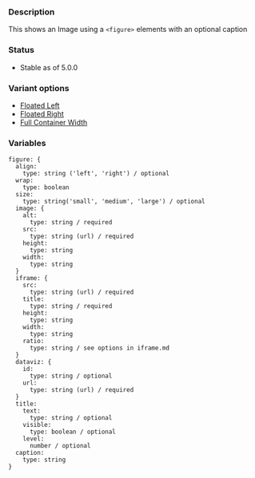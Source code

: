 ### Description
This shows an Image using a `<figure>` elements with an optional caption

### Status
* Stable as of 5.0.0

### Variant options
* [Floated Left](/?p=atoms-figure-left)
* [Floated Right](/?p=atoms-figure-right)
* [Full Container Width](/?p=atoms-figure-full)


### Variables
~~~
figure: {
  align:
    type: string ('left', 'right') / optional
  wrap:
    type: boolean
  size:
    type: string('small', 'medium', 'large') / optional
  image: {
    alt:
      type: string / required
    src:
      type: string (url) / required
    height:
      type: string
    width:
      type: string
  }
  iframe: {
    src:
      type: string (url) / required
    title:
      type: string / required
    height:
      type: string
    width:
      type: string
    ratio: 
      type: string / see options in iframe.md
  }
  dataviz: {
    id:
      type: string / optional
    url:
      type: string (url) / required
  }
  title:
    text: 
      type: string / optional
    visible: 
      type: boolean / optional
    level:
      number / optional
  caption:
    type: string
}
~~~
